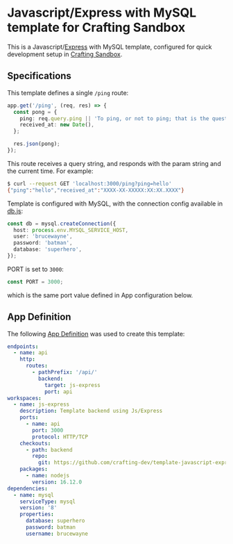 # Javascript/Express with MySQL template for Crafting Sandbox

This is a Javascript/[Express](https://expressjs.com/) with MySQL template, configured for quick development setup in [Crafting Sandbox](https://docs.sandboxes.cloud/docs).

## Specifications

This template defines a single `/ping` route:

```ts
app.get('/ping', (req, res) => {
  const pong = {
    ping: req.query.ping || 'To ping, or not to ping; that is the question.',
    received_at: new Date(),
  };

  res.json(pong);
});
```

This route receives a query string, and responds with the param string and the current time. For example:

```bash
$ curl --request GET 'localhost:3000/ping?ping=hello'
{"ping":"hello","received_at":"XXXX-XX-XXXXX:XX:XX.XXXX"}
```

Template is configured with MySQL, with the connection config available in [db.js](src/db.js):

```ts
const db = mysql.createConnection({
  host: process.env.MYSQL_SERVICE_HOST,
  user: 'brucewayne',
  password: 'batman',
  database: 'superhero',
});
```

PORT is set to `3000`:

```ts
const PORT = 3000;
```

which is the same port value defined in App configuration below.

## App Definition

The following [App Definition](https://docs.sandboxes.cloud/docs/app-definition) was used to create this template:

```yaml
endpoints:
  - name: api
    http:
      routes:
        - pathPrefix: '/api/'
          backend:
            target: js-express
            port: api
workspaces:
  - name: js-express
    description: Template backend using Js/Express
    ports:
      - name: api
        port: 3000
        protocol: HTTP/TCP
    checkouts:
      - path: backend
        repo:
          git: https://github.com/crafting-dev/template-javascript-expressjs
    packages:
      - name: nodejs
        version: 16.12.0
dependencies:
  - name: mysql
    serviceType: mysql
    version: '8'
    properties:
      database: superhero
      password: batman
      username: brucewayne
```
